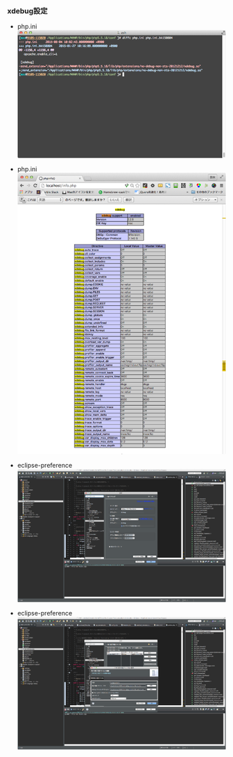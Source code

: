 ### xdebug設定

- php.ini
![SS1](./resouce/images/xdebug-setting00.png?raw=true "SS1")

- php.ini
![SS2](./resouce/images/xdebug-setting01.png?raw=true "SS2")

- eclipse-preference
![SS3](./resouce/images/xdebug-setting02.png?raw=true "SS3")

- eclipse-preference
![SS4](./resouce/images/xdebug-setting03.png?raw=true "SS4")
